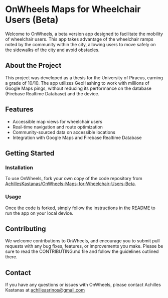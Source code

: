 # OnWheels Maps for Wheelchair Users (Beta)

Welcome to OnWheels, a beta version app designed to facilitate the mobility of wheelchair users. This app takes advantage of the wheelchair ramps noted by the community within the city, allowing users to move safely on the sidewalks of the city and avoid obstacles.

## About the Project

This project was developed as a thesis for the University of Piraeus, earning a grade of 10/10. The app utilizes GeoHashing to work with millions of Google Maps pings, without reducing its performance on the database (Firebase Realtime Database) and the device.

## Features

- Accessible map views for wheelchair users
- Real-time navigation and route optimization
- Community-sourced data on accessible locations
- Integration with Google Maps and Firebase Realtime Database

## Getting Started

### Installation

To use OnWheels, fork your own copy of the code repository from [AchillesKastanas/OnWheels-Maps-for-Wheelchair-Users-Beta](https://github.com/AchillesKastanas/OnWheels-Maps-for-Wheelchair-Users-Beta).

### Usage

Once the code is forked, simply follow the instructions in the README to run the app on your local device.

## Contributing

We welcome contributions to OnWheels, and encourage you to submit pull requests with any bug fixes, features, or improvements you make. Please be sure to read the CONTRIBUTING.md file and follow the guidelines outlined there.

## Contact

If you have any questions or issues with OnWheels, please contact Achilles Kastanas at achilleasrinos@gmail.com
